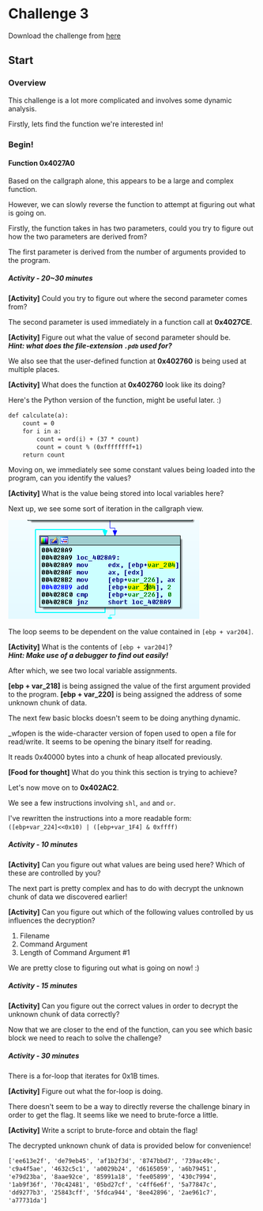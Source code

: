# Challenge 3

Download the challenge from [here](unknown)

## Start

### Overview

This challenge is a lot more complicated and involves some dynamic analysis.

Firstly, lets find the function we're interested in!

### Begin!

#### Function 0x4027A0

Based on the callgraph alone, this appears to be a large and complex function.

However, we can slowly reverse the function to attempt at figuring out what is going on.

Firstly, the function takes in has two parameters, could you try to figure out how the two parameters are derived from?

The first parameter is derived from the number of arguments provided to the program.

##### Activity - 20~30 minutes

**[Activity]** Could you try to figure out where the second parameter comes from?

The second parameter is used immediately in a function call at **0x4027CE**.

**[Activity]** Figure out what the value of second parameter should be.  
***Hint: what does the file-extension `.pdb` used for?***

We also see that the user-defined function at **0x402760** is being used at multiple places.

**[Activity]** What does the function at **0x402760** look like its doing?

Here's the Python version of the function, might be useful later. :)

```
def calculate(a):
    count = 0
    for i in a:
        count = ord(i) + (37 * count)
        count = count % (0xffffffff+1)
    return count
```

Moving on, we immediately see some constant values being loaded into the program, can you identify the values?

**[Activity]** What is the value being stored into local variables here?

Next up, we see some sort of iteration in the callgraph view.

![](loop.png)

The loop seems to be dependent on the value contained in `[ebp + var204]`.

**[Activity]** What is the contents of `[ebp + var204]`?  
***Hint: Make use of a debugger to find out easily!***

After which, we see two local variable assignments.

**[ebp + var_218]** is being assigned the value of the first argument provided to the program.
**[ebp + var_220]** is being assigned the address of some unknown chunk of data.

The next few basic blocks doesn't seem to be doing anything dynamic.

_wfopen is the wide-character version of fopen used to open a file for read/write. It seems to be opening the binary itself for reading.

It reads 0x40000 bytes into a chunk of heap allocated previously.

**[Food for thought]** What do you think this section is trying to achieve?

Let's now move on to **0x402AC2**.

We see a few instructions involving `shl`, `and` and `or`.

I've rewritten the instructions into a more readable form:  
`([ebp+var_224]<<0x10) | ([ebp+var_1F4] & 0xffff)`

##### Activity - 10 minutes

**[Activity]** Can you figure out what values are being used here? Which of these are controlled by you?

The next part is pretty complex and has to do with decrypt the unknown chunk of data we discovered earlier!

**[Activity]** Can you figure out which of the following values controlled by us influences the decryption?

1. Filename
2. Command Argument
3. Length of Command Argument #1

We are pretty close to figuring out what is going on now! :)

##### Activity - 15 minutes

**[Activity]** Can you figure out the correct values in order to decrypt the unknown chunk of data correctly?

Now that we are closer to the end of the function, can you see which basic block we need to reach to solve the challenge?

##### Activity - 30 minutes

There is a for-loop that iterates for 0x1B times.

**[Activity]** Figure out what the for-loop is doing.

There doesn't seem to be a way to directly reverse the challenge binary in order to get the flag. It seems like we need to brute-force a little.

**[Activity]** Write a script to brute-force and obtain the flag!  

The decrypted unknown chunk of data is provided below for convenience!

```
['ee613e2f', 'de79eb45', 'af1b2f3d', '8747bbd7', '739ac49c', 'c9a4f5ae', '4632c5c1', 'a0029b24', 'd6165059', 'a6b79451', 'e79d23ba', '8aae92ce', '85991a18', 'fee05899', '430c7994', '1ab9f36f', '70c42481', '05bd27cf', 'c4ff6e6f', '5a77847c', 'dd9277b3', '25843cff', '5fdca944', '8ee42896', '2ae961c7', 'a77731da']
```